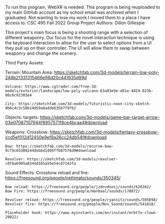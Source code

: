 To run this program, WebXR is needed.
This program is being reuploaded to my main GitHub account as my school email was archived when I graduated. Not wanting to lose my work I moved them to a place I have access to.
CSC 495 Fall 2022 Group Project
Authors: Dillon Gillespie

This project's main focus is being a shooting range with a selection of different weaponry. Our focus for the novel interaction technique is using the keyboard interaction to allow for the user to select options from a UI they pull up on their controller. The UI will allow them to swap between weaponry and change the scenery.

Third Party Assets:

Terrain: 
    Mountain Area: https://sketchfab.com/3d-models/terrain-low-poly-248b21331315466e98d20c441935d99d

    Volcano: https://www.cgtrader.com/free-3d-models/exterior/landscape/low-poly-volcano-63a93e9e-d61e-4824-923b-00c6c02303e4 

    City: https://sketchfab.com/3d-models/futuristic-neon-city-sketch-9b6c4c2c58b14d59a0adde635b7f9762

Objects: 
    targets: https://sketchfab.com/3d-models/game-bar-target-arrow-03e07087107944f8957571f8ce4bcaa4#download


Weapons:
    Crossbow: https://sketchfab.com/3d-models/fantasy-crossbow-ccd5ef012d12450e9ef8a26cc24db54f#download

    Bow: https://sketchfab.com/3d-models/recurve-bow-9cf9c65300244debbd1d04ffb87576d9#download

    Revolver: https://sketchfab.com/3d-models/revolver-c0f8a6995a8344d1b5a55e54cd7143fa


Sound Effects:
    Crossbow reload and fire: https://freesound.org/people/nettimato/sounds/350345/

    Bow reload: https://freesound.org/people/jzdnvdoosj/sounds/626262/
    Bow Fire: https://freesound.org/people/Hanbaal/sounds/178872/

    Revolver reload: https://freesound.org/people/ryansitz/sounds/505698/
    Revolver fire: https://freesound.org/people/Nox_Sound/sounds/541818/

    Placeholder honk: https://www.myinstants.com/en/instant/mrbtfo-clown-29022/

